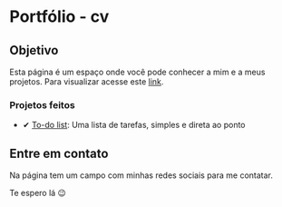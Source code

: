 # Portfólio - cv

## Objetivo

Esta página é um espaço onde você pode conhecer a mim e a meus projetos. Para visualizar acesse este [link](https://thalesmenegueco.github.io/cv/).

### Projetos feitos

- ✔ [To-do list](https://thalesmenegueco.github.io/cv/projetos/To-do%20list/todoList.html): Uma lista de tarefas, simples e direta ao ponto

## Entre em contato

Na página tem um campo com minhas redes sociais para me contatar. 

Te espero lá 😉
